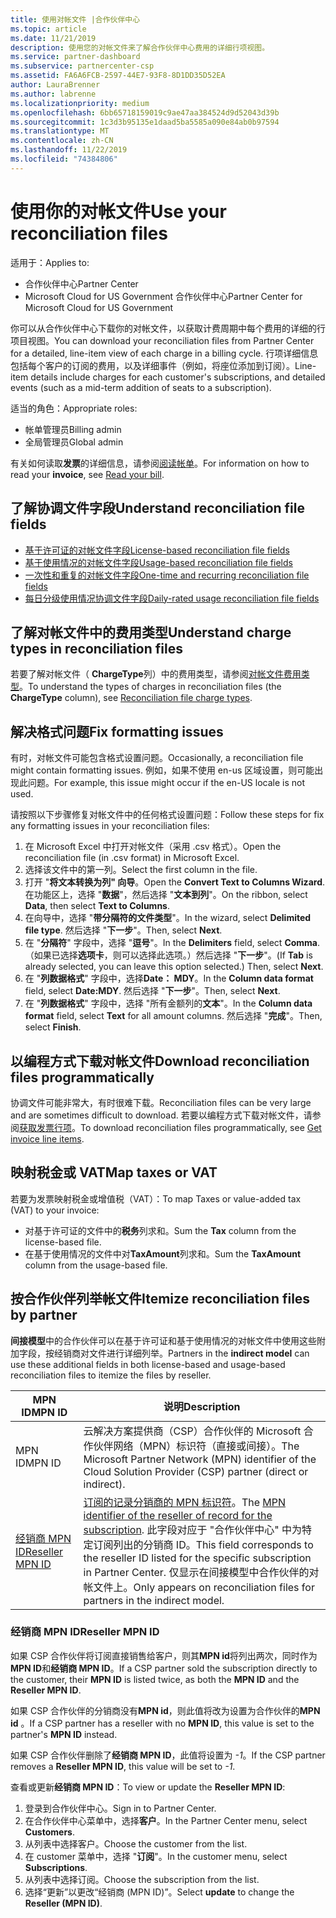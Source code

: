 ```yaml
---
title: 使用对帐文件 |合作伙伴中心
ms.topic: article
ms.date: 11/21/2019
description: 使用您的对帐文件来了解合作伙伴中心费用的详细行项视图。
ms.service: partner-dashboard
ms.subservice: partnercenter-csp
ms.assetid: FA6A6FCB-2597-44E7-93F8-8D1DD35D52EA
author: LauraBrenner
ms.author: labrenne
ms.localizationpriority: medium
ms.openlocfilehash: 6bb65718159019c9ae47aa384524d9d52043d39b
ms.sourcegitcommit: 1c3d3b95135e1daad5ba5585a090e84ab0b97594
ms.translationtype: MT
ms.contentlocale: zh-CN
ms.lasthandoff: 11/22/2019
ms.locfileid: "74384806"
---
```

# <a name="use-your-reconciliation-files"></a><span data-ttu-id="ae27a-103">使用你的对帐文件</span><span class="sxs-lookup"><span data-stu-id="ae27a-103">Use your reconciliation files</span></span>

<span data-ttu-id="ae27a-104">适用于：</span><span class="sxs-lookup"><span data-stu-id="ae27a-104">Applies to:</span></span>

- <span data-ttu-id="ae27a-105">合作伙伴中心</span><span class="sxs-lookup"><span data-stu-id="ae27a-105">Partner Center</span></span>
- <span data-ttu-id="ae27a-106">Microsoft Cloud for US Government 合作伙伴中心</span><span class="sxs-lookup"><span data-stu-id="ae27a-106">Partner Center for Microsoft Cloud for US Government</span></span>

<span data-ttu-id="ae27a-107">你可以从合作伙伴中心下载你的对帐文件，以获取计费周期中每个费用的详细的行项目视图。</span><span class="sxs-lookup"><span data-stu-id="ae27a-107">You can download your reconciliation files from Partner Center for a detailed, line-item view of each charge in a billing cycle.</span></span> <span data-ttu-id="ae27a-108">行项详细信息包括每个客户的订阅的费用，以及详细事件（例如，将座位添加到订阅）。</span><span class="sxs-lookup"><span data-stu-id="ae27a-108">Line-item details include charges for each customer's subscriptions, and detailed events (such as a mid-term addition of seats to a subscription).</span></span>

<span data-ttu-id="ae27a-109">适当的角色：</span><span class="sxs-lookup"><span data-stu-id="ae27a-109">Appropriate roles:</span></span>

- <span data-ttu-id="ae27a-110">帐单管理员</span><span class="sxs-lookup"><span data-stu-id="ae27a-110">Billing admin</span></span>
- <span data-ttu-id="ae27a-111">全局管理员</span><span class="sxs-lookup"><span data-stu-id="ae27a-111">Global admin</span></span>

<span data-ttu-id="ae27a-112">有关如何读取**发票**的详细信息，请参阅[阅读帐单](read-your-bill.md)。</span><span class="sxs-lookup"><span data-stu-id="ae27a-112">For information on how to read your **invoice**, see [Read your bill](read-your-bill.md).</span></span>

## <a name="understand-reconciliation-file-fields"></a><span data-ttu-id="ae27a-113">了解协调文件字段</span><span class="sxs-lookup"><span data-stu-id="ae27a-113">Understand reconciliation file fields</span></span>

- [<span data-ttu-id="ae27a-114">基于许可证的对帐文件字段</span><span class="sxs-lookup"><span data-stu-id="ae27a-114">License-based reconciliation file fields</span></span>](license-based-recon-files.md)
- [<span data-ttu-id="ae27a-115">基于使用情况的对帐文件字段</span><span class="sxs-lookup"><span data-stu-id="ae27a-115">Usage-based reconciliation file fields</span></span>](usage-based-recon-files.md)
- [<span data-ttu-id="ae27a-116">一次性和重复的对帐文件字段</span><span class="sxs-lookup"><span data-stu-id="ae27a-116">One-time and recurring reconciliation file fields</span></span>](one-time-recurring-recon-files.md)
- [<span data-ttu-id="ae27a-117">每日分级使用情况协调文件字段</span><span class="sxs-lookup"><span data-stu-id="ae27a-117">Daily-rated usage reconciliation file fields</span></span>](daily-rated-usage-recon-files.md)

## <a name="understand-charge-types-in-reconciliation-files"></a><span data-ttu-id="ae27a-118">了解对帐文件中的费用类型</span><span class="sxs-lookup"><span data-stu-id="ae27a-118">Understand charge types in reconciliation files</span></span>

<span data-ttu-id="ae27a-119">若要了解对帐文件（ **ChargeType**列）中的费用类型，请参阅[对帐文件费用类型](recon-file-charge-types.md)。</span><span class="sxs-lookup"><span data-stu-id="ae27a-119">To understand the types of charges in reconciliation files (the **ChargeType** column), see [Reconciliation file charge types](recon-file-charge-types.md).</span></span>

## <a name="fix-formatting-issues"></a><span data-ttu-id="ae27a-120">解决格式问题</span><span class="sxs-lookup"><span data-stu-id="ae27a-120">Fix formatting issues</span></span>

<span data-ttu-id="ae27a-121">有时，对帐文件可能包含格式设置问题。</span><span class="sxs-lookup"><span data-stu-id="ae27a-121">Occasionally, a reconciliation file might contain formatting issues.</span></span> <span data-ttu-id="ae27a-122">例如，如果不使用 en-us 区域设置，则可能出现此问题。</span><span class="sxs-lookup"><span data-stu-id="ae27a-122">For example, this issue might occur if the en-US locale is not used.</span></span>

<span data-ttu-id="ae27a-123">请按照以下步骤修复对帐文件中的任何格式设置问题：</span><span class="sxs-lookup"><span data-stu-id="ae27a-123">Follow these steps for fix any formatting issues in your reconciliation files:</span></span>

1. <span data-ttu-id="ae27a-124">在 Microsoft Excel 中打开对帐文件（采用 .csv 格式）。</span><span class="sxs-lookup"><span data-stu-id="ae27a-124">Open the reconciliation file (in .csv format) in Microsoft Excel.</span></span>
2. <span data-ttu-id="ae27a-125">选择该文件中的第一列。</span><span class="sxs-lookup"><span data-stu-id="ae27a-125">Select the first column in the file.</span></span>
3. <span data-ttu-id="ae27a-126">打开 "**将文本转换为列" 向导**。</span><span class="sxs-lookup"><span data-stu-id="ae27a-126">Open the **Convert Text to Columns Wizard**.</span></span> <span data-ttu-id="ae27a-127">在功能区上，选择 "**数据**"，然后选择 "**文本到列**"。</span><span class="sxs-lookup"><span data-stu-id="ae27a-127">On the ribbon, select **Data**, then select **Text to Columns**.</span></span>
4. <span data-ttu-id="ae27a-128">在向导中，选择 "**带分隔符的文件类型**"。</span><span class="sxs-lookup"><span data-stu-id="ae27a-128">In the wizard, select **Delimited file type**.</span></span> <span data-ttu-id="ae27a-129">然后选择 "**下一步**"。</span><span class="sxs-lookup"><span data-stu-id="ae27a-129">Then, select **Next**.</span></span>
5. <span data-ttu-id="ae27a-130">在 "**分隔符**" 字段中，选择 "**逗号**"。</span><span class="sxs-lookup"><span data-stu-id="ae27a-130">In the **Delimiters** field, select **Comma**.</span></span> <span data-ttu-id="ae27a-131">（如果已选择**选项卡**，则可以选择此选项。）然后选择 "**下一步**"。</span><span class="sxs-lookup"><span data-stu-id="ae27a-131">(If **Tab** is already selected, you can leave this option selected.) Then, select **Next**.</span></span>
6. <span data-ttu-id="ae27a-132">在 "**列数据格式**" 字段中，选择**Date： MDY**。</span><span class="sxs-lookup"><span data-stu-id="ae27a-132">In the **Column data format** field, select **Date:MDY**.</span></span> <span data-ttu-id="ae27a-133">然后选择 "**下一步**"。</span><span class="sxs-lookup"><span data-stu-id="ae27a-133">Then, select **Next**.</span></span>
7. <span data-ttu-id="ae27a-134">在 "**列数据格式**" 字段中，选择 "所有金额列的**文本**"。</span><span class="sxs-lookup"><span data-stu-id="ae27a-134">In the **Column data format** field, select **Text** for all amount columns.</span></span> <span data-ttu-id="ae27a-135">然后选择 "**完成**"。</span><span class="sxs-lookup"><span data-stu-id="ae27a-135">Then, select **Finish**.</span></span>

## <a name="download-reconciliation-files-programmatically"></a><span data-ttu-id="ae27a-136">以编程方式下载对帐文件</span><span class="sxs-lookup"><span data-stu-id="ae27a-136">Download reconciliation files programmatically</span></span>

<span data-ttu-id="ae27a-137">协调文件可能非常大，有时很难下载。</span><span class="sxs-lookup"><span data-stu-id="ae27a-137">Reconciliation files can be very large and are sometimes difficult to download.</span></span> <span data-ttu-id="ae27a-138">若要以编程方式下载对帐文件，请参阅[获取发票行项](https://docs.microsoft.com/partner-center/develop/get-invoiceline-items)。</span><span class="sxs-lookup"><span data-stu-id="ae27a-138">To download reconciliation files programmatically, see [Get invoice line items](https://docs.microsoft.com/partner-center/develop/get-invoiceline-items).</span></span>

## <a name="map-taxes-or-vat"></a><span data-ttu-id="ae27a-139">映射税金或 VAT</span><span class="sxs-lookup"><span data-stu-id="ae27a-139">Map taxes or VAT</span></span>

<span data-ttu-id="ae27a-140">若要为发票映射税金或增值税（VAT）：</span><span class="sxs-lookup"><span data-stu-id="ae27a-140">To map Taxes or value-added tax (VAT) to your invoice:</span></span>

- <span data-ttu-id="ae27a-141">对基于许可证的文件中的**税务**列求和。</span><span class="sxs-lookup"><span data-stu-id="ae27a-141">Sum the **Tax** column from the license-based file.</span></span>
- <span data-ttu-id="ae27a-142">在基于使用情况的文件中对**TaxAmount**列求和。</span><span class="sxs-lookup"><span data-stu-id="ae27a-142">Sum the **TaxAmount** column from the usage-based file.</span></span>

## <a name="itemize-reconciliation-files-by-partner"></a><span data-ttu-id="ae27a-143">按合作伙伴列举帐文件</span><span class="sxs-lookup"><span data-stu-id="ae27a-143">Itemize reconciliation files by partner</span></span>

<span data-ttu-id="ae27a-144">**间接模型**中的合作伙伴可以在基于许可证和基于使用情况的对帐文件中使用这些附加字段，按经销商对文件进行详细列举。</span><span class="sxs-lookup"><span data-stu-id="ae27a-144">Partners in the **indirect model** can use these additional fields in both license-based and usage-based reconciliation files to itemize the files by reseller.</span></span>

| <span data-ttu-id="ae27a-145">MPN ID</span><span class="sxs-lookup"><span data-stu-id="ae27a-145">MPN ID</span></span> | <span data-ttu-id="ae27a-146">说明</span><span class="sxs-lookup"><span data-stu-id="ae27a-146">Description</span></span> |
| ------ | ----------- |
| <span data-ttu-id="ae27a-147">MPN ID</span><span class="sxs-lookup"><span data-stu-id="ae27a-147">MPN ID</span></span> | <span data-ttu-id="ae27a-148">云解决方案提供商（CSP）合作伙伴的 Microsoft 合作伙伴网络（MPN）标识符（直接或间接）。</span><span class="sxs-lookup"><span data-stu-id="ae27a-148">The Microsoft Partner Network (MPN) identifier of the Cloud Solution Provider (CSP) partner (direct or indirect).</span></span> |
| [<span data-ttu-id="ae27a-149">经销商 MPN ID</span><span class="sxs-lookup"><span data-stu-id="ae27a-149">Reseller MPN ID</span></span>](#reseller-mpn-id) | <span data-ttu-id="ae27a-150">[订阅的记录分销商的 MPN 标识符](#reseller-mpn-id)。</span><span class="sxs-lookup"><span data-stu-id="ae27a-150">The [MPN identifier of the reseller of record for the subscription](#reseller-mpn-id).</span></span> <span data-ttu-id="ae27a-151">此字段对应于 "合作伙伴中心" 中为特定订阅列出的分销商 ID。</span><span class="sxs-lookup"><span data-stu-id="ae27a-151">This field corresponds to the reseller ID listed for the specific subscription in Partner Center.</span></span> <span data-ttu-id="ae27a-152">仅显示在间接模型中合作伙伴的对帐文件上。</span><span class="sxs-lookup"><span data-stu-id="ae27a-152">Only appears on reconciliation files for partners in the indirect model.</span></span> |

### <a name="reseller-mpn-id"></a><span data-ttu-id="ae27a-153">经销商 MPN ID</span><span class="sxs-lookup"><span data-stu-id="ae27a-153">Reseller MPN ID</span></span>

<span data-ttu-id="ae27a-154">如果 CSP 合作伙伴将订阅直接销售给客户，则其**MPN id**将列出两次，同时作为**MPN ID**和**经销商 MPN ID**。</span><span class="sxs-lookup"><span data-stu-id="ae27a-154">If a CSP partner sold the subscription directly to the customer, their **MPN ID** is listed twice, as both the **MPN ID** and the **Reseller MPN ID**.</span></span>

<span data-ttu-id="ae27a-155">如果 CSP 合作伙伴的分销商没有**MPN id**，则此值将改为设置为合作伙伴的**MPN id** 。</span><span class="sxs-lookup"><span data-stu-id="ae27a-155">If a CSP partner has a reseller with no **MPN ID**, this value is set to the partner's **MPN ID** instead.</span></span>

<span data-ttu-id="ae27a-156">如果 CSP 合作伙伴删除了**经销商 MPN ID**，此值将设置为 *-1*。</span><span class="sxs-lookup"><span data-stu-id="ae27a-156">If the CSP partner removes a **Reseller MPN ID**, this value will be set to *-1*.</span></span>

<span data-ttu-id="ae27a-157">查看或更新**经销商 MPN ID**：</span><span class="sxs-lookup"><span data-stu-id="ae27a-157">To view or update the **Reseller MPN ID**:</span></span>

1. <span data-ttu-id="ae27a-158">登录到合作伙伴中心。</span><span class="sxs-lookup"><span data-stu-id="ae27a-158">Sign in to Partner Center.</span></span>
2. <span data-ttu-id="ae27a-159">在合作伙伴中心菜单中，选择**客户**。</span><span class="sxs-lookup"><span data-stu-id="ae27a-159">In the Partner Center menu, select **Customers**.</span></span>
3. <span data-ttu-id="ae27a-160">从列表中选择客户。</span><span class="sxs-lookup"><span data-stu-id="ae27a-160">Choose the customer from the list.</span></span>
4. <span data-ttu-id="ae27a-161">在 customer 菜单中，选择 "**订阅**"。</span><span class="sxs-lookup"><span data-stu-id="ae27a-161">In the customer menu, select **Subscriptions**.</span></span>
5. <span data-ttu-id="ae27a-162">从列表中选择订阅。</span><span class="sxs-lookup"><span data-stu-id="ae27a-162">Choose the subscription from the list.</span></span>
6. <span data-ttu-id="ae27a-163">选择“更新”以更改“经销商 (MPN ID)”。</span><span class="sxs-lookup"><span data-stu-id="ae27a-163">Select **update** to change the **Reseller (MPN ID)**.</span></span>
